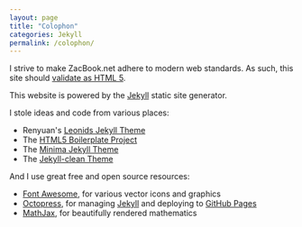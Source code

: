```yaml
---
layout: page
title: "Colophon"
categories: Jekyll
permalink: /colophon/
---
```


I strive to make ZacBook.net adhere to modern web standards. As such, this site should [validate as HTML 5](https://validator.w3.org/nu/?doc=http%3A%2F%2Fzacbook.net).

This website is powered by the [Jekyll](http://jekyllrb.com) static site generator. 

I stole ideas and code from various places:
- Renyuan's [Leonids Jekyll Theme](https://renyuanz.github.io/leonids/)
- The [HTML5 Boilerplate Project](http://www.html5boilerplate.com)
- The [Minima Jekyll Theme](https://github.com/jekyll/minima)
- The [Jekyll-clean Theme](https://github.com/scotte/jekyll-clean)

And I use great free and open source resources:
- [Font Awesome](http://www.fontawesome.io), for various vector icons and graphics
- [Octopress](https://github.com/octopress/octopress), for managing [Jekyll](https://jekyllrb.com) and deploying to [GitHub Pages](https://pages.github.com)
- [MathJax](https://www.mathjax.org), for beautifully rendered mathematics



